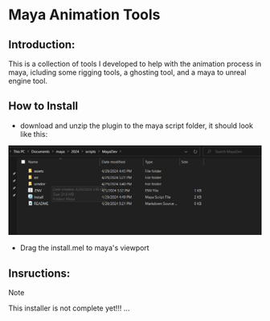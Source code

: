 # Maya Animation Tools
## Introduction:
This is a collection of tools I developed to help with the animation process in maya, icluding some rigging tools, a ghosting tool, and a maya to unreal engine tool.

## How to Install
* download and unzip the plugin to the maya script folder, it should look like this:

<img src = assets/istallDirectory.png width = 600> 

* Drag the install.mel to maya's viewport

## Insructions:
> [!NOTE]
> This installer is not complete yet!!!
...